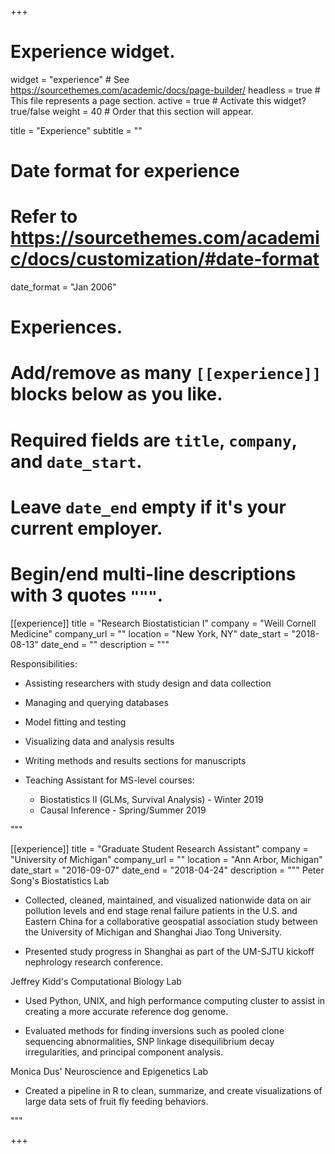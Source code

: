 +++
# Experience widget.
widget = "experience"  # See https://sourcethemes.com/academic/docs/page-builder/
headless = true  # This file represents a page section.
active = true  # Activate this widget? true/false
weight = 40  # Order that this section will appear.

title = "Experience"
subtitle = ""

# Date format for experience
#   Refer to https://sourcethemes.com/academic/docs/customization/#date-format
date_format = "Jan 2006"

# Experiences.
#   Add/remove as many `[[experience]]` blocks below as you like.
#   Required fields are `title`, `company`, and `date_start`.
#   Leave `date_end` empty if it's your current employer.
#   Begin/end multi-line descriptions with 3 quotes `"""`.
[[experience]]
  title = "Research Biostatistician I"
  company = "Weill Cornell Medicine"
  company_url = ""
  location = "New York, NY"
  date_start = "2018-08-13"
  date_end = ""
  description = """
  
  Responsibilities:
  
  * Assisting researchers with study design and data collection
  * Managing and querying databases
  * Model fitting and testing
  * Visualizing data and analysis results
  * Writing methods and results sections for manuscripts
  * Teaching Assistant for MS-level courses:
  
    * Biostatistics II (GLMs, Survival Analysis) - Winter 2019
    * Causal Inference - Spring/Summer 2019
  
  """

[[experience]]
  title = "Graduate Student Research Assistant"
  company = "University of Michigan"
  company_url = ""
  location = "Ann Arbor, Michigan"
  date_start = "2016-09-07"
  date_end = "2018-04-24"
  description = """
  Peter Song's Biostatistics Lab
  
  * Collected, cleaned, maintained, and visualized nationwide data on air pollution levels and end stage renal failure patients in the U.S. and Eastern China for a collaborative geospatial association study between the University of Michigan and Shanghai Jiao Tong University.
  
  * Presented study progress in Shanghai as part of the UM-SJTU kickoff nephrology research conference.
  
  
  Jeffrey Kidd's Computational Biology Lab
  
  * Used Python, UNIX, and high performance computing cluster to assist in creating a more accurate reference dog genome.
  
  * Evaluated methods for finding inversions such as pooled clone sequencing abnormalities, SNP linkage disequilibrium decay irregularities, and principal component analysis.  
  
  
  Monica Dus' Neuroscience and Epigenetics Lab
  
  * Created a pipeline in R to clean, summarize, and create visualizations of large data sets of fruit fly feeding behaviors.
  
  
  """

+++
